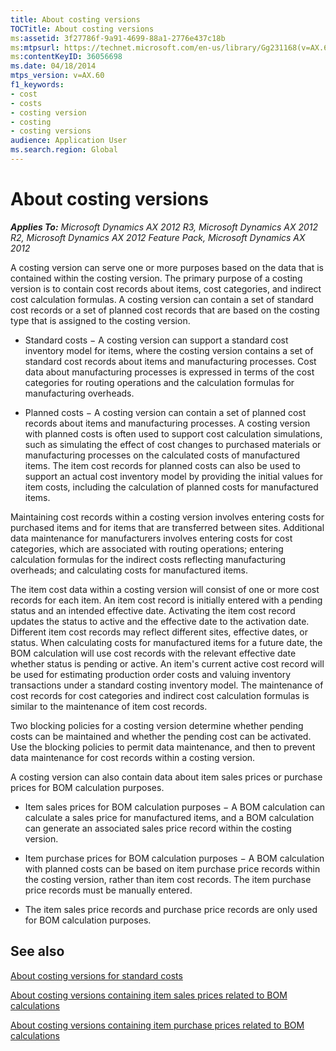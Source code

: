 ```yaml
---
title: About costing versions
TOCTitle: About costing versions
ms:assetid: 3f27786f-9a91-4699-88a1-2776e437c18b
ms:mtpsurl: https://technet.microsoft.com/en-us/library/Gg231168(v=AX.60)
ms:contentKeyID: 36056698
ms.date: 04/18/2014
mtps_version: v=AX.60
f1_keywords:
- cost
- costs
- costing version
- costing
- costing versions
audience: Application User
ms.search.region: Global
---
```


# About costing versions 


_**Applies To:** Microsoft Dynamics AX 2012 R3, Microsoft Dynamics AX 2012 R2, Microsoft Dynamics AX 2012 Feature Pack, Microsoft Dynamics AX 2012_

A costing version can serve one or more purposes based on the data that is contained within the costing version. The primary purpose of a costing version is to contain cost records about items, cost categories, and indirect cost calculation formulas. A costing version can contain a set of standard cost records or a set of planned cost records that are based on the costing type that is assigned to the costing version.

  - Standard costs − A costing version can support a standard cost inventory model for items, where the costing version contains a set of standard cost records about items and manufacturing processes. Cost data about manufacturing processes is expressed in terms of the cost categories for routing operations and the calculation formulas for manufacturing overheads.

  - Planned costs − A costing version can contain a set of planned cost records about items and manufacturing processes. A costing version with planned costs is often used to support cost calculation simulations, such as simulating the effect of cost changes to purchased materials or manufacturing processes on the calculated costs of manufactured items. The item cost records for planned costs can also be used to support an actual cost inventory model by providing the initial values for item costs, including the calculation of planned costs for manufactured items.

Maintaining cost records within a costing version involves entering costs for purchased items and for items that are transferred between sites. Additional data maintenance for manufacturers involves entering costs for cost categories, which are associated with routing operations; entering calculation formulas for the indirect costs reflecting manufacturing overheads; and calculating costs for manufactured items.

The item cost data within a costing version will consist of one or more cost records for each item. An item cost record is initially entered with a pending status and an intended effective date. Activating the item cost record updates the status to active and the effective date to the activation date. Different item cost records may reflect different sites, effective dates, or status. When calculating costs for manufactured items for a future date, the BOM calculation will use cost records with the relevant effective date whether status is pending or active. An item's current active cost record will be used for estimating production order costs and valuing inventory transactions under a standard costing inventory model. The maintenance of cost records for cost categories and indirect cost calculation formulas is similar to the maintenance of item cost records.

Two blocking policies for a costing version determine whether pending costs can be maintained and whether the pending cost can be activated. Use the blocking policies to permit data maintenance, and then to prevent data maintenance for cost records within a costing version.

A costing version can also contain data about item sales prices or purchase prices for BOM calculation purposes.

  - Item sales prices for BOM calculation purposes − A BOM calculation can calculate a sales price for manufactured items, and a BOM calculation can generate an associated sales price record within the costing version.

  - Item purchase prices for BOM calculation purposes − A BOM calculation with planned costs can be based on item purchase price records within the costing version, rather than item cost records. The item purchase price records must be manually entered.

  - The item sales price records and purchase price records are only used for BOM calculation purposes.

## See also

[About costing versions for standard costs](about-costing-versions-for-standard-costs.md)

[About costing versions containing item sales prices related to BOM calculations](about-costing-versions-containing-item-sales-prices-related-to-bom-calculations.md)

[About costing versions containing item purchase prices related to BOM calculations](about-costing-versions-containing-item-purchase-prices-related-to-bom-calculations.md)

  


